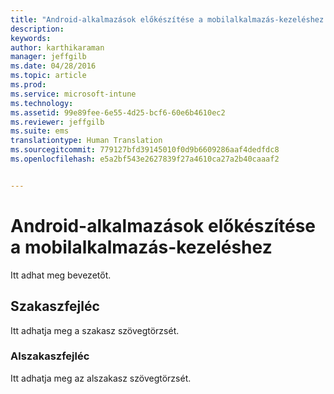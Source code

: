 ```yaml
---
title: "Android-alkalmazások előkészítése a mobilalkalmazás-kezeléshez | Microsoft Intune"
description: 
keywords: 
author: karthikaraman
manager: jeffgilb
ms.date: 04/28/2016
ms.topic: article
ms.prod: 
ms.service: microsoft-intune
ms.technology: 
ms.assetid: 99e89fee-6e55-4d25-bcf6-60e6b4610ec2
ms.reviewer: jeffgilb
ms.suite: ems
translationtype: Human Translation
ms.sourcegitcommit: 779127bfd39145010f0d9b6609286aaf4dedfdc8
ms.openlocfilehash: e5a2bf543e2627839f27a4610ca27a2b40caaaf2


---
```


# Android-alkalmazások előkészítése a mobilalkalmazás-kezeléshez
Itt adhat meg bevezetőt.

## Szakaszfejléc
Itt adhatja meg a szakasz szövegtörzsét.

### Alszakaszfejléc
Itt adhatja meg az alszakasz szövegtörzsét.




<!--HONumber=Jun16_HO4-->


